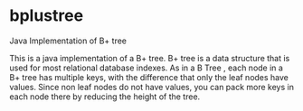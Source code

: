 bplustree
=========

Java Implementation of B+ tree

This is a java implementation of a B+ tree. B+ tree is a data structure that is used for most relational database indexes. 
As in a B Tree , each node in a B+ tree has multiple keys, with the difference that only the leaf nodes have values. Since non
leaf nodes do not have values, you can pack more keys in each node there by reducing the height of the tree.
